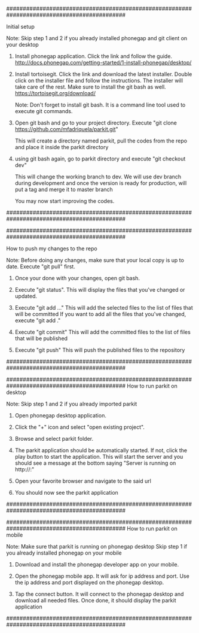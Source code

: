 ############################################################################################

Initial setup

Note: Skip step 1 and 2 if you already installed phonegap and git client on your desktop

1. Install phonegap application. Click the link and follow the guide.
    http://docs.phonegap.com/getting-started/1-install-phonegap/desktop/

2. Install tortoisegit. Click the link and download the latest installer. Double click on the installer file and follow the instructions. The 
    installer will take care of the rest. Make sure to install the git bash as well.
    https://tortoisegit.org/download/

    Note: Don't forget to install git bash. It is a command line tool used to execute git commands.

3. Open git bash and go to your project directory. Execute "git clone https://github.com/mfadriquela/parkit.git"

    This will create a directory named parkit, pull the codes from the repo and place it inside the parkit directory

4. using git bash again, go to parkit directory and execute "git checkout dev"

    This will change the working branch to dev.
    We will use dev branch during development and once
    the version is ready for production, will put a tag and merge it to master branch

    You may now start improving the codes.

############################################################################################


############################################################################################

How to push my changes to the repo

Note:
    Before doing any changes, make sure that your local copy is up to date. Execute  "git pull" first.

1. Once your done with your changes, open git bash.

2. Execute "git status".
    This will display the files that you've changed or updated.

3. Execute "git add <file1> <file2> ..." 
    This will add the selected files to the list of files that will be committed 
    If you want to add all the files that you've changed, execute "git add ."

4. Execute "git commit"
    This will add the committed files to the list of files that will be published

5. Execute "git push"
    This will push the published files to the repository

############################################################################################


############################################################################################
How to run parkit on desktop

Note: Skip step 1 and 2 if you already imported parkit

1. Open phonegap desktop application.

2. Click the "+" icon and select "open existing project".

3. Browse and select parkit folder.

4. The parkit application should be automatically started.
    If not, click the play button to start the application.
    This will start the server and you should see a message
    at the bottom saying "Server is running on http://<ipaddress>:<port>"

5. Open your favorite browser and navigate to the said url

6. You should now see the parkit application

############################################################################################


############################################################################################
How to run parkit on mobile

Note: 
    Make sure that parkit is running on phonegap desktop
    Skip step 1 if you already installed phonegap on your mobile


1. Download and install the phonegap developer app on your mobile.

2. Open the phonegap mobile app. It will ask for ip address and port.
    Use the ip address and port displayed on the phonegap desktop.

3. Tap the connect button.
    It will connect to the phonegap desktop and download all needed files.
    Once done, it should display the parkit application

############################################################################################

